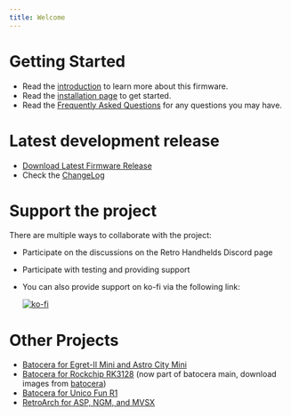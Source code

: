 ```yaml
---
title: Welcome
---
```


# Getting Started

* Read the [introduction](1_Introduction) to learn more about this firmware.
* Read the [installation page](1_Installation) to get started.
* Read the [Frequently Asked Questions](1_FAQ) for any questions you may have.

# Latest development release

* [Download Latest Firmware Release](https://github.com/rg35xx-cfw/rg35xx-cfw.github.io/releases/latest)
* Check the [ChangeLog](1_ChangeLog)

# Support the project

There are multiple ways to collaborate with the project:
* Participate on the discussions on the Retro Handhelds Discord page
* Participate with testing and providing support
* You can also provide support on ko-fi via the following link:

    [![ko-fi](https://ko-fi.com/img/githubbutton_sm.svg)](https://ko-fi.com/A0A1J951S)

# Other Projects
* [Batocera for Egret-II Mini and Astro City Mini](https://github.com/acm-cfw)
* [Batocera for Rockchip RK3128](https://github.com/rk3128-cfw) (now part of batocera main, download images from [batocera](https://https://batocera.org/download))
* [Batocera for Unico Fun R1](https://updates.batocera.org/fun-r1/beta/init/batocera-s905-fun-r1-35-20220713.img.gz) 
* [RetroArch for ASP, NGM, and MVSX](https://github.com/acmeplus/RetroArch-ASP)
